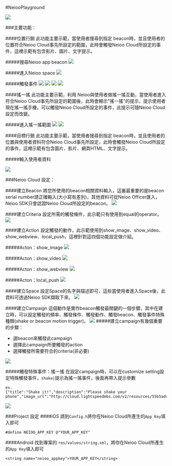#NeiooPlayground

![](screenshot/10.PNG)

###主要功能：

####位置行銷
此功能主要示範，當使用者搜尋到指定 beacon時，並且使用者的位置符合Neioo Cloud事先所設定的範圍，此時會觸發Neioo Cloud所設定的事件，這裡示範有包含影片、圖片、文字提示。

#####搜尋Neioo app beacon
![](screenshot/01.png)

#####進入Neioo space
![](screenshot/02.png)

#####觸發事件
![](screenshot/03.png)
![](screenshot/04.png)
![](screenshot/05.png)
![](screenshot/09.png)

####搖一搖
此功能主要示範，利用 Neioo與使用者做搖一搖互動，當使用者進入符合Neioo Cloud事先所設定的範圍後，此時會顯示"搖一搖"的提示，提示使用者現在搖一搖手機，可以觸發Neioo Cloud所設定的事件，此提示可隨Neioo Cloud設定而改變。

#####進入搖一搖範圍
![](screenshot/06.png)
![](screenshot/07.png)

####目標行銷
此功能主要示範，當使用者搜尋到指定 beacon時，並且使用者的位置與使用者資料符合Neioo Cloud事先所設定，此時會觸發Neioo Cloud所設定的事件，這裡示範有包含圖片、影片、網頁HTML、文字提示。

#####輸入使用者資料

![](screenshot/08.png)

###Neioo Cloud 設定：

####建立Beacon
將您所使用的beacon相關資料輸入，這裏最重要的是beacon serial number請正確輸入(大小寫有差別)，其他資料可從Neioo Officer匯入，Neioo SDK只會認證Neioo Cloud所設定的beacon。
![](screenshot/add_beacon.png)

####建立Criteria
設定所需的觸發條件，此示範只有使用到equal的operator。
![](screenshot/add_criteria.png)

####建立Action
設定觸發的動作，此示範使用到show_image、show_video、show_webview、local_push，這裡針對這四個功能設定做介紹。

#####Acton：show_image
![](screenshot/show_image.png)

#####Acton：show_video
![](screenshot/show_video.png)


#####Acton：show_webview
![](screenshot/show_webview.png)

#####Acton：local_push
![](screenshot/local_push.png)

####建立Space
設定Space的名字與描述即可，這些當使用者進入Space後，此資料可透過Neioo SDK擷取下來。
![](screenshot/space_settings.png)

####建立Campaign
這個動作是實作beacon觸發最關鍵的一個步驟，其中在建立時，可以設定觸發的頻率、觸發條件、觸發動作、觸發beacon、觸發事件特殊種類(shake or beacon motion trigger)。
![](screenshot/add_campaign.png)
#####建立campaign有幾個重要的步驟：    

- 選beacon來觸發此campaign
- 選擇此campaign所要觸發的action
- 選擇觸發所需要符合的criteria(非必要)

![](screenshot/add_campaign02.png)

#####觸發特殊事件：搖一搖
在設定campaign時，可以在customize setting設定特殊觸發事件，`shake|`提示為搖一搖事件，後面再帶入提示參數
```
ex.
{"title":"Shake it!","description":"Please shake your phone","image_url":"http://cloud.lightspeedmbs.com/v2/resources/55b5adc029361a7134000534/shake.png"}
```
![](screenshot/add_shake_campaign.png)

###Project 設定
####iOS
請到`Config.h`將你在Neioo Cloud所產生的`App Key`填入即可
```
#define NEIOO_APP_KEY @"YOUR_APP_KEY"
```

####Android
找到專案的 `res/values/string.xml`，將你在Neioo Cloud所產生的`App Key`填入即可
```
<string name="neioo_appkey">YOUR_APP_KEY</string>
```